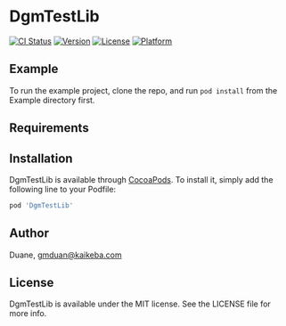 # DgmTestLib

[![CI Status](https://img.shields.io/travis/Duane/DgmTestLib.svg?style=flat)](https://travis-ci.org/Duane/DgmTestLib)
[![Version](https://img.shields.io/cocoapods/v/DgmTestLib.svg?style=flat)](https://cocoapods.org/pods/DgmTestLib)
[![License](https://img.shields.io/cocoapods/l/DgmTestLib.svg?style=flat)](https://cocoapods.org/pods/DgmTestLib)
[![Platform](https://img.shields.io/cocoapods/p/DgmTestLib.svg?style=flat)](https://cocoapods.org/pods/DgmTestLib)

## Example

To run the example project, clone the repo, and run `pod install` from the Example directory first.

## Requirements

## Installation

DgmTestLib is available through [CocoaPods](https://cocoapods.org). To install
it, simply add the following line to your Podfile:

```ruby
pod 'DgmTestLib'
```

## Author

Duane, gmduan@kaikeba.com

## License

DgmTestLib is available under the MIT license. See the LICENSE file for more info.
